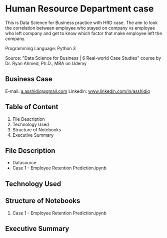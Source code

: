 # Human Resource Department case

This is Data Science for Business practice with HRD case.
The aim to look the correlation between employee who stayed on company vs employee who left company and get to know which factor that make employee left the company.

Programming Language: Python 3

Source: "Data Science for Business | 6 Real-world Case Studies" course by Dr. Ryan Ahmed, Ph.D., MBA on Udemy

## Business Case
E-mail: a.asshidiq@gmail.com
Linkedin: www.linkedin.com/in/asshidiq

## Table of Content
1. File Description
2. Technology Used
3. Structure of Notebooks
4. Executive Summary

## File Description
* Datasource
* Case 1 - Employee Retention Prediction.ipynb

## Technology Used

## Structure of Notebooks
1. Case 1 - Employee Retention Prediction.ipynb

## Executive Summary
